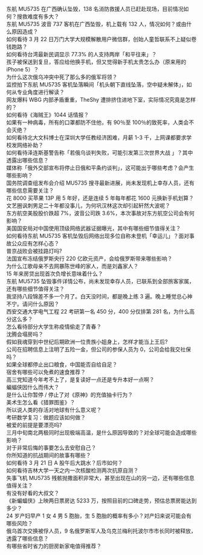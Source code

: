 东航 MU5735 在广西确认坠毁，138 名消防救援人员已赶赴现场，目前情况如何？搜救难度有多大？  
东航 MU5735 波音 737 客机在广西坠毁，机上载有 132 人，情况如何？或由什么原因造成？  
如何看待 3 月 22 日万门大学大规模解散用户微信群，创始人童哲联系不上疑似卷钱跑路？  
如何看待台湾最新民调显示 77.3% 的人支持两岸「和平往来」？  
孩子被保送到复旦，答应给他换手机，但又觉得新手机太贵怎么办（原来用的 iPhone 5）？  
为什么这次俄乌冲突中死了那么多的俄军将领？  
监控拍下东航 MU5735 客机坠落瞬间「机头朝下直线坠落，空中疑未解体」，如何从专业角度进行解读？  
网友爆料 WBG 内部矛盾重重，TheShy 遭排挤住进地下室，实际情况究竟是怎样的？  
如何看待《海贼王》1044 话情报？  
如果有一种病毒，所有的口罩都防不住他，有 90％至 100％的致死率，人类会不会灭绝？  
如何看待北大文科博士在深圳大学任教经济困难，月薪 1-3 千，上网课都要求学校发网络补助？  
如何看待泽连斯基警告称「若俄乌谈判失败，可能引发第三次世界大战 」？其中透露出哪些信息？  
媒体称「俄外交部宣布将停止日俄和平条约谈判」，这可能出于哪些考虑？会产生哪些影响？  
国务院调查组发布会介绍 MU5735 搜寻最新进展，尚未发现机上幸存人员，还有哪些信息需要关注？  
花 8000 买苹果 13P 用 5 年好，还是连续 5 年每年都花 1600 元换新手机划算？  
文艺圈讽刺男足二十年都没事儿，为何巩汉林这次却引起轩然大波呢？  
东方航空美股股价跌超 7%，波音公司跌 3.6%，本次事故对东方航空公司会有何影响？  
美国国安局对中国使用顶级网络武器证据曝光，其中有哪些细节值得关注？  
如何看待东航 MU5735 客机坠毁后网络出现多位自称未登机「幸运儿」？面对事故公众应有怎样心态？  
普京战败会被挂路灯吗?  
法国宣布冻结俄罗斯央行 220 亿欧元资产，会给俄罗斯带来哪些影响？  
为什么江歌母亲不去网暴陈世峰的家人，而是刘鑫家人？  
15 年来房贷出现首次负增长意味着什么？  
东航 MU5735 坠毁事件详情公布，尚未发现幸存人员，已联系到全部旅客家属，还有哪些细节值得关注？  
我坚持八段锦差不多一个月了。白天没时间，都是晚上练 3 遍。晚上睡觉总心神不宁。请问什么原因？  
西安交通大学电气工程 22 考研第一名 450 分，400 分仅排第 281 名，为什么高分这么多？  
怎么看待部分大学生称疫情偷走了青春？  
沈腾会塌房吗？  
假如我魂穿到中世纪后期欧洲一位贵族小姐身上，怎样才能当上王后?  
公司在招聘信息上注明了五险一金，但公司的参保人员为 0，公司会给我交社保吗？  
如果全球都停止出口粮食，中国能否自给自足？  
宿舍有哪些可以免煮的速食推荐？  
高三党知道今年考不上了，是复读好一点还是专升本好一点啊？  
蝙蝠侠因什么而伟大？  
是什么让你暂停 / 停止了对《原神》的充值抽卡行为？  
美术生怎么看《猎罪图鉴》？  
所以说人类的存活对地球有什么意义呢？  
考研数学复习：做题应该如何做？  
被爱的前提是要漂亮吗?  
三月中旬南北两极同时出现极端高温，是什么原因导致的？对全球可能会造成哪些影响？  
对于非常后悔的事要怎么去安慰自己？  
你所知道的抗战期间的故事有哪些？  
如何看待 3 月 21 日 A 股午后大跳水？后市如何？  
如何看待吉林大学一天之内一次核酸检测两次抗原自测？  
失事飞机 MU5735 残骸抛撒面积非常大，甚至出现在山的另一边，还有哪些信息值得关注？  
有没有好看的大叔文？  
《新蝙蝠侠》上映两日票房达 5233 万，按照目前的口碑走势，预估总票房能达到多少？  
24 岁产妇早产 1 女 4 男 5 胞胎，生 5 胞胎的概率有多小？对产妇来说可能会有哪些风险？  
俄乌首次交换被俘人员，9 名俄罗斯军人及乌克兰梅利托波尔市市长同时被释放，透露了哪些信息？  
有哪些省时省力的厨房新家电值得推荐？  

